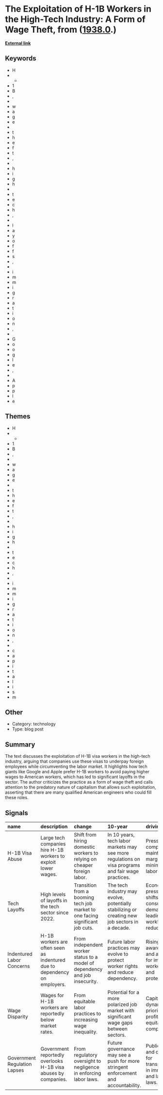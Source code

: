 # __The Exploitation of H-1B Workers in the High-Tech Industry: A Form of Wage Theft__, from ([1938.0](https://kghosh.substack.com/p/1938.0).)

__[External link](https://neuburger.substack.com/p/the-truth-about-h-1b-visas)__



## Keywords

* H
* -
* 1
* B
* ,
*  
* w
* a
* g
* e
*  
* t
* h
* e
* f
* t
* ,
*  
* h
* i
* g
* h
*  
* t
* e
* c
* h
* ,
*  
* l
* a
* y
* o
* f
* f
* s
* ,
*  
* i
* m
* m
* i
* g
* r
* a
* t
* i
* o
* n
* ,
*  
* G
* o
* o
* g
* l
* e
* ,
*  
* A
* p
* p
* l
* e

## Themes

* H
* -
* 1
* B
* ,
*  
* w
* a
* g
* e
*  
* t
* h
* e
* f
* t
* ,
*  
* h
* i
* g
* h
*  
* t
* e
* c
* h
* ,
*  
* i
* m
* m
* i
* g
* r
* a
* t
* i
* o
* n
* ,
*  
* c
* a
* p
* i
* t
* a
* l
* i
* s
* m

## Other

* Category: technology
* Type: blog post

## Summary

The text discusses the exploitation of H-1B visa workers in the high-tech industry, arguing that companies use these visas to underpay foreign employees while circumventing the labor market. It highlights how tech giants like Google and Apple prefer H-1B workers to avoid paying higher wages to American workers, which has led to significant layoffs in the sector. The author criticizes the practice as a form of wage theft and calls attention to the predatory nature of capitalism that allows such exploitation, asserting that there are many qualified American engineers who could fill these roles.

## Signals

| name                         | description                                                               | change                                                                        | 10-year                                                                                            | driving-force                                                                     |   relevancy |
|:-----------------------------|:--------------------------------------------------------------------------|:------------------------------------------------------------------------------|:---------------------------------------------------------------------------------------------------|:----------------------------------------------------------------------------------|------------:|
| H-1B Visa Abuse              | Large tech companies hire H-1B workers to exploit lower wages.            | Shift from hiring domestic workers to relying on cheaper foreign labor.       | In 10 years, tech labor markets may see more regulations on visa programs and fair wage practices. | Pressure for companies to maintain profit margins while minimizing labor costs.   |           4 |
| Tech Layoffs                 | High levels of layoffs in the tech sector since 2022.                     | Transition from a booming tech job market to one facing significant job cuts. | The tech industry may evolve, potentially stabilizing or creating new job sectors in a decade.     | Economic pressures and shifts in consumer demand leading to workforce reductions. |           5 |
| Indentured Labor Concerns    | H-1B workers are often seen as indentured due to dependency on employers. | From independent worker status to a model of dependency and job insecurity.   | Future labor practices may evolve to protect worker rights and reduce dependency.                  | Rising awareness and advocacy for immigrant worker rights and protections.        |           5 |
| Wage Disparity               | Wages for H-1B workers are reportedly below market rates.                 | From equitable labor practices to increasing wage inequality.                 | Potential for a more polarized job market with significant wage gaps between sectors.              | Capitalist dynamics prioritizing profit over equitable compensation.              |           4 |
| Government Regulation Lapses | Government reportedly overlooks H-1B visa abuses by companies.            | From regulatory oversight to negligence in enforcing labor laws.              | Future governance may see a push for more stringent enforcement and accountability.                | Public outcry and demand for transparency in immigration and labor laws.          |           4 |